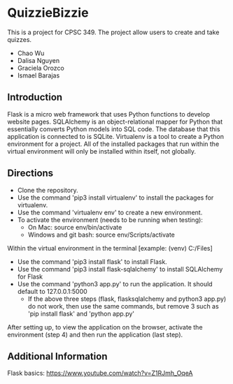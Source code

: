 # QuizzieBizzie
This is a project for CPSC 349. The project allow users to create and take quizzes. 

- Chao Wu
- Dalisa Nguyen
- Graciela Orozco
- Ismael Barajas


## Introduction
Flask is a micro web framework that uses Python functions to develop website pages. SQLAlchemy is an object-relational mapper for Python that essentially converts Python models into SQL code. The database that this application is connected to is SQLite. Virtualenv is a tool to create a Python environment for a project. All of the installed packages that run within the virtual environment will only be installed within itself, not globally. 

## Directions
- Clone the repository.
- Use the command 'pip3 install virtualenv' to install the packages for virtualenv.
- Use the command 'virtualenv env' to create a new environment.
- To activate the environment (needs to be running when testing): 
  - On Mac: source env/bin/activate
  - Windows and git bash: source env/Scripts/activate

Within the virtual environment in the terminal [example: (venv) C:/Files]
- Use the command 'pip3 install flask' to install Flask.
- Use the command 'pip3 install flask-sqlalchemy' to install SQLAlchemy for Flask
- Use the command 'python3 app.py' to run the application. It should default to 127.0.0.1:5000
  - If the above three steps (flask, flasksqlalchemy and python3 app.py) do not work, then use the same commands, but remove 3 such as 'pip install flask' and 'python app.py'
  
After setting up, to view the application on the browser, activate the environment (step 4) and then run the application (last step). 

## Additional Information
Flask basics: https://www.youtube.com/watch?v=Z1RJmh_OqeA
